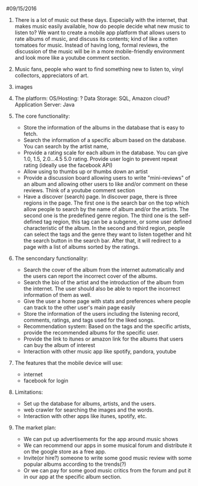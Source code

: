 #09/15/2016
1. There is a lot of music out these days. Especially with the internet, that makes music easily available, how do people decide what new music to listen to? We want to create a mobile app platform that allows users to rate albums of music, and discuss its contents; kind of like a rotten tomatoes for music. Instead of having long, formal reviews, the discussion of the music will be in a more mobile-friendly environment and look more like a youtube comment section.

2. Music fans, people who want to find something new to listen to, vinyl collectors, appreciators of art.

3. images

4. The platform:
OS/Hosting: ?
Data Storage: SQL, Amazon cloud?
Application Server: Java

5. The core functionality:
    - Store the information of the albums in the database that is easy to fetch.
    - Search the information of a specific album based on the database. You can search by the artist name,
    -  Provide a rating scale for each album in the database. You can give 1.0, 1.5, 2.0...4.5 5.0 rating. Provide user login to prevent repeat rating (ideally use the facebook API)
    - Allow using to thumbs up or thumbs down an artist
    - Provide a discussion board allowing users to write "mini-reviews" of an album and allowing other users  to like and/or comment on these reviews. Think of a youtube comment section
    - Have a discover (search) page. In discover page, there is three regions in the page. The first one is the search bar on the top which allow people to search by the name of album and/or the artists. The second one is the predefined genre region. The third one is the self-defined tag region, this tag can be a subgenre, or some user defined characteristic of the album.
In the second and third region, people can select the tags and the genre they want to listen together and hit the search button in the search bar. After that, it will redirect to a page with a list of albums sorted by the ratings.

6. The sencondary functionality:
    - Search the cover of the album from the internet automatically and the users can report the incorrect cover of the albums.
    - Search the bio of the artist and the introduction of the album from the internet. The user should also be able to report the incorrect information of them as well.
    - Give the user a home page with stats and preferences where people can track to the other user's main page easily
    - Store the information of the users including the listening record, comments, ratings, and tags used for the liked songs.
    - Recommendation system: Based on the tags and the specific artists, provide the recommended albums for the specific user.
    - Provide the link to itunes or amazon link for the albums that users can buy the album of interest
    - Interaction with other music app like spotify, pandora, youtube

7. The features that the mobile device will use:
    - internet
    - facebook for login

8. Limitations:
    - Set up the database for albums, artists, and the users.
    - web crawler for searching the images and the words.
    - Interaction with other apps like itunes, spotify, etc.

9. The market plan:
    - We can put up advertisements for the app around music shows
    - We can recommend our apps in some musical forum and distribute it on the google store as a free app.
    - Invite(or hire?) someone to write some good music review with some popular albums according to the trends(?)
    - Or we can pay for some good music critics from the forum and put it in our app at the specific album section.
